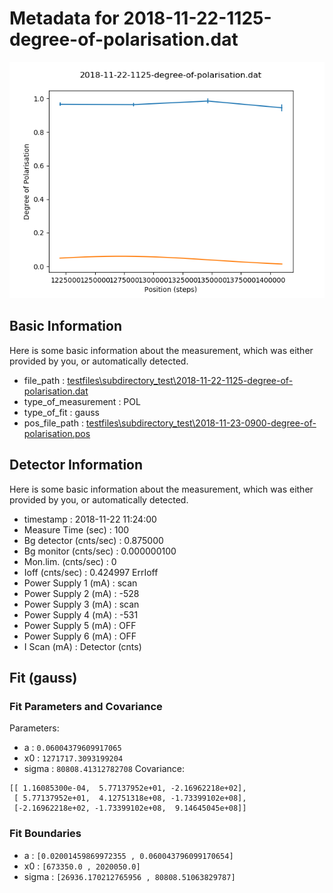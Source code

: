 # Metadata for 2018-11-22-1125-degree-of-polarisation.dat
![2018-11-22-1125-degree-of-polarisation.dat](./2018-11-22-1125-degree-of-polarisation.png "2018-11-22-1125-degree-of-polarisation.dat")
## Basic Information
Here is some basic information about the measurement, which was either provided by you, or automatically detected.

- file_path : [testfiles\subdirectory_test\2018-11-22-1125-degree-of-polarisation.dat](testfiles\subdirectory_test\2018-11-22-1125-degree-of-polarisation.dat)
- type_of_measurement : POL
- type_of_fit : gauss
- pos_file_path  : [testfiles\subdirectory_test\2018-11-23-0900-degree-of-polarisation.pos](testfiles\subdirectory_test\2018-11-23-0900-degree-of-polarisation.pos)
## Detector Information
Here is some basic information about the measurement, which was either provided by you, or automatically detected.

- timestamp : 2018-11-22 11:24:00
-  Measure Time (sec) : 100
-  Bg detector (cnts/sec) : 0.875000
-  Bg monitor (cnts/sec) : 0.000000100
-  Mon.lim.  (cnts/sec) :   0
- Ioff (cnts/sec) :  0.424997   ErrIoff
- Power Supply 1 (mA) :  scan
-  Power Supply 2 (mA) :  -528
-  Power Supply 3 (mA) :  scan
-  Power Supply 4 (mA) :  -531
-  Power Supply 5 (mA) :  OFF
-  Power Supply 6 (mA) :  OFF   
- I Scan (mA) :   Detector (cnts)
## Fit (gauss)
### Fit Parameters and Covariance
Parameters:

- a : `0.06004379609917065`
- x0 : `1271717.3093199204`
- sigma : `80808.41312782708`
Covariance:
```
[[ 1.16085300e-04,  5.77137952e+01, -2.16962218e+02],
 [ 5.77137952e+01,  4.12751318e+08, -1.73399102e+08],
 [-2.16962218e+02, -1.73399102e+08,  9.14645045e+08]]
```
### Fit Boundaries

- a : `[0.02001459869972355 , 0.060043796099170654]`
- x0 : `[673350.0 , 2020050.0]`
- sigma : `[26936.170212765956 , 80808.51063829787]`
